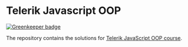 # Telerik Javascript OOP

[![Greenkeeper badge](https://badges.greenkeeper.io/KleoPetroff/telerik-javascript-oop.svg)](https://greenkeeper.io/)

The repository contains the solutions for [Telerik JavaScript OOP course](http://academy.telerik.com/student-courses/web-design-and-ui/javascript-oop/about).